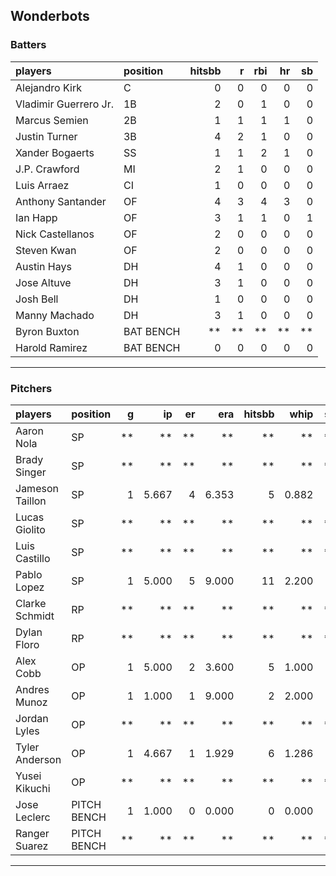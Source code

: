 ## Wonderbots

### Batters

 
|players               |position  | hitsbb|  r| rbi| hr| sb| 
|:---------------------|:---------|------:|--:|---:|--:|--:| 
|Alejandro Kirk        |C         |      0|  0|   0|  0|  0| 
|Vladimir Guerrero Jr. |1B        |      2|  0|   1|  0|  0| 
|Marcus Semien         |2B        |      1|  1|   1|  1|  0| 
|Justin Turner         |3B        |      4|  2|   1|  0|  0| 
|Xander Bogaerts       |SS        |      1|  1|   2|  1|  0| 
|J.P. Crawford         |MI        |      2|  1|   0|  0|  0| 
|Luis Arraez           |CI        |      1|  0|   0|  0|  0| 
|Anthony Santander     |OF        |      4|  3|   4|  3|  0| 
|Ian Happ              |OF        |      3|  1|   1|  0|  1| 
|Nick Castellanos      |OF        |      2|  0|   0|  0|  0| 
|Steven Kwan           |OF        |      2|  0|   0|  0|  0| 
|Austin Hays           |DH        |      4|  1|   0|  0|  0| 
|Jose Altuve           |DH        |      3|  1|   0|  0|  0| 
|Josh Bell             |DH        |      1|  0|   0|  0|  0| 
|Manny Machado         |DH        |      3|  1|   0|  0|  0| 
|Byron Buxton          |BAT BENCH |     **| **|  **| **| **| 
|Harold Ramirez        |BAT BENCH |      0|  0|   0|  0|  0| 


* * *

### Pitchers

 
|players         |position    |  g|    ip| er|   era| hitsbb|  whip| so|  w| sv| 
|:---------------|:-----------|--:|-----:|--:|-----:|------:|-----:|--:|--:|--:| 
|Aaron Nola      |SP          | **|    **| **|    **|     **|    **| **| **| **| 
|Brady Singer    |SP          | **|    **| **|    **|     **|    **| **| **| **| 
|Jameson Taillon |SP          |  1| 5.667|  4| 6.353|      5| 0.882|  6|  0|  0| 
|Lucas Giolito   |SP          | **|    **| **|    **|     **|    **| **| **| **| 
|Luis Castillo   |SP          | **|    **| **|    **|     **|    **| **| **| **| 
|Pablo Lopez     |SP          |  1| 5.000|  5| 9.000|     11| 2.200|  4|  0|  0| 
|Clarke Schmidt  |RP          | **|    **| **|    **|     **|    **| **| **| **| 
|Dylan Floro     |RP          | **|    **| **|    **|     **|    **| **| **| **| 
|Alex Cobb       |OP          |  1| 5.000|  2| 3.600|      5| 1.000|  4|  0|  0| 
|Andres Munoz    |OP          |  1| 1.000|  1| 9.000|      2| 2.000|  3|  0|  0| 
|Jordan Lyles    |OP          | **|    **| **|    **|     **|    **| **| **| **| 
|Tyler Anderson  |OP          |  1| 4.667|  1| 1.929|      6| 1.286|  5|  0|  0| 
|Yusei Kikuchi   |OP          | **|    **| **|    **|     **|    **| **| **| **| 
|Jose Leclerc    |PITCH BENCH |  1| 1.000|  0| 0.000|      0| 0.000|  2|  0|  0| 
|Ranger Suarez   |PITCH BENCH | **|    **| **|    **|     **|    **| **| **| **| 


* * *


